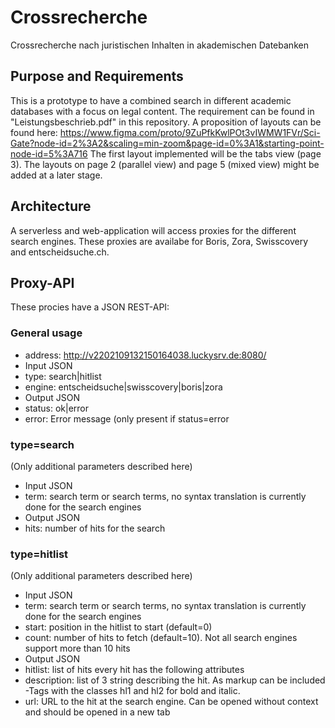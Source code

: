 # Crossrecherche
Crossrecherche nach juristischen Inhalten in akademischen Datebanken

## Purpose and Requirements
This is a prototype to have a combined search in different academic databases with a focus on legal content.
The requirement can be found in "Leistungsbeschrieb.pdf" in this repository.
A proposition of layouts can be found here: https://www.figma.com/proto/9ZuPfkKwlPOt3vIWMW1FVr/Sci-Gate?node-id=2%3A2&scaling=min-zoom&page-id=0%3A1&starting-point-node-id=5%3A716
The first layout implemented will be the tabs view (page 3). The layouts on page 2 (parallel view) and page 5 (mixed view) might be added at a later stage.

## Architecture
A serverless and web-application will access proxies for the different search engines. These proxies are availabe for Boris, Zora, Swisscovery and entscheidsuche.ch.

## Proxy-API
These procies have a JSON REST-API:

### General usage
- address: http://v2202109132150164038.luckysrv.de:8080/
- Input JSON 
 - type: search|hitlist
 - engine: entscheidsuche|swisscovery|boris|zora
- Output JSON
 - status: ok|error
 - error: Error message (only present if status=error

### type=search
(Only additional parameters described here)

- Input JSON
 - term: search term or search terms, no syntax translation is currently done for the search engines
- Output JSON
 - hits: number of hits for the search

### type=hitlist
(Only additional parameters described here)

- Input JSON
 - term: search term or search terms, no syntax translation is currently done for the search engines
 - start: position in the hitlist to start (default=0)
 - count: number of hits to fetch (default=10). Not all search engines support more than 10 hits
- Output JSON
 - hitlist: list of hits every hit has the following attributes
  - description: list of 3 string describing the hit. As markup can be included <span>-Tags with the classes hl1 and hl2 for bold and italic.
  - url: URL to the hit at the search engine. Can be opened without context and should be opened in a new tab
